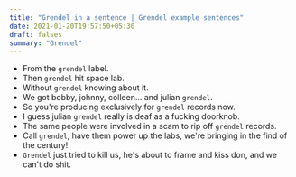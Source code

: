 ```yaml
---
title: "Grendel in a sentence | Grendel example sentences"
date: 2021-01-20T19:57:50+05:30
draft: falses
summary: "Grendel"
---
```

- From the `grendel` label.
- Then `grendel` hit space lab.
- Without `grendel` knowing about it.
- We got bobby, johnny, colleen... and julian `grendel`.
- So you're producing exclusively for `grendel` records now.
- I guess julian `grendel` really is deaf as a fucking doorknob.
- The same people were involved in a scam to rip off `grendel` records.
- Call `grendel`, have them power up the labs, we're bringing in the find of the century!
- `Grendel` just tried to kill us, he's about to frame and kiss don, and we can't do shit.
                 
